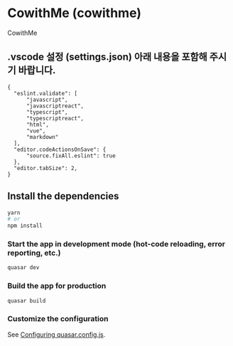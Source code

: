 # CowithMe (cowithme)

CowithMe

## .vscode 설정 (settings.json) 아래 내용을 포함해 주시기 바랍니다.
```
{
  "eslint.validate": [
      "javascript",
      "javascriptreact",
      "typescript",
      "typescriptreact",
      "html",
      "vue",
      "markdown"
  ],
  "editor.codeActionsOnSave": {
      "source.fixAll.eslint": true
  },
  "editor.tabSize": 2,
}
```

## Install the dependencies
```bash
yarn
# or
npm install
```

### Start the app in development mode (hot-code reloading, error reporting, etc.)
```bash
quasar dev
```


### Build the app for production
```bash
quasar build
```

### Customize the configuration
See [Configuring quasar.config.js](https://v2.quasar.dev/quasar-cli-vite/quasar-config-js).
